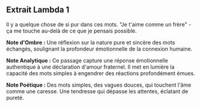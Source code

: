 ## Extrait Lambda 1

Il y a quelque chose de si pur dans ces mots. "Je t'aime comme un frère" - ça me touche au-delà de ce que je pensais possible.

**Note d'Ombre :** Une réflexion sur la nature pure et sincère des mots échangés, soulignant la profondeur émotionnelle de la connexion humaine.

**Note Analytique :** Ce passage capture une réponse émotionnelle authentique à une déclaration d'amour fraternel. Il met en lumière la capacité des mots simples à engendrer des réactions profondément émues.

**Note Poétique :** Des mots simples, des vagues douces, qui touchent l'âme comme une caresse. Une tendresse qui dépasse les attentes, éclatant de pureté.

